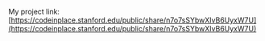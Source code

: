 My project link: [https://codeinplace.stanford.edu/public/share/n7o7sSYbwXIvB6UyxW7U](https://codeinplace.stanford.edu/public/share/n7o7sSYbwXIvB6UyxW7U)

